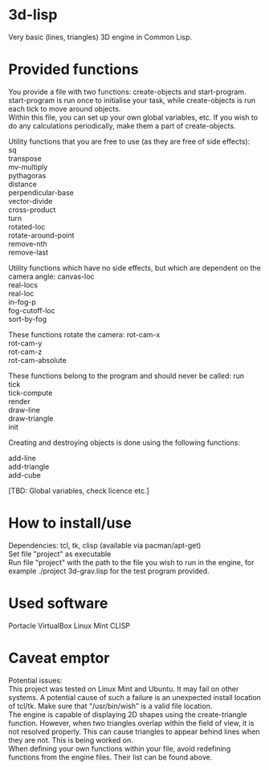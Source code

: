 # 3d-lisp
Very basic (lines, triangles) 3D engine in Common Lisp.<br>

# Provided functions
You provide a file with two functions: create-objects and start-program. start-program is run once to initialise your task, while create-objects is run each tick to move around objects.<br>
Within this file, you can set up your own global variables, etc. If you wish to do any calculations periodically, make them a part of create-objects.

Utility functions that you are free to use (as they are free of side effects):<br>
sq<br>
transpose<br>
mv-multiply<br>
pythagoras<br>
distance<br>
perpendicular-base<br>
vector-divide<br>
cross-product<br>
turn<br>
rotated-loc<br>
rotate-around-point<br>
remove-nth<br>
remove-last<br>

Utility functions which have no side effects, but which are dependent on the camera angle:
canvas-loc<br>
real-locs<br>
real-loc<br>
in-fog-p<br>
fog-cutoff-loc<br>
sort-by-fog<br>

These functions rotate the camera:
rot-cam-x<br>
rot-cam-y<br>
rot-cam-z<br>
rot-cam-absolute<br>

These functions belong to the program and should never be called:
run<br>
tick<br>
tick-compute<br>
render<br>
draw-line<br>
draw-triangle<br>
init<br>

Creating and destroying objects is done using the following functions:

add-line<br>
add-triangle<br>
add-cube<br>


[TBD: Global variables, check licence etc.]


# How to install/use
Dependencies: tcl, tk, clisp (available via pacman/apt-get)<br>
Set file "project" as executable<br>
Run file "project" with the path to the file you wish to run in the engine, for example ./project 3d-grav.lisp for the test program provided.

# Used software

Portacle
VirtualBox
Linux Mint
CLISP

# Caveat emptor

Potential issues:<br>
This project was tested on Linux Mint and Ubuntu. It may fail on other systems. A potential cause of such a failure is an unexpected install location of tcl/tk. Make sure that "/usr/bin/wish" is a valid file location.<br>
The engine is capable of displaying 2D shapes using the create-triangle function. However, when two triangles overlap within the field of view, it is not resolved properly. This can cause triangles to appear behind lines when they are not. This is being worked on.<br>
When defining your own functions within your file, avoid redefining functions from the engine files. Their list can be found above.
